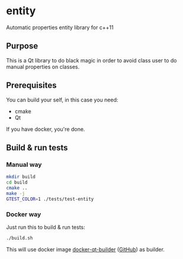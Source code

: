 # entity

Automatic properties entity library for c++11

## Purpose

This is a Qt library to do black magic in order to avoid class user to do
manual properties on classes.

## Prerequisites

You can build your self, in this case you need:

* cmake
* Qt

If you have docker, you're done.

## Build & run tests

### Manual way

```bash
mkdir build
cd build
cmake ..
make -j
GTEST_COLOR=1 ./tests/test-entity
```

### Docker way

Just run this to build & run tests:

```bash
./build.sh
```

This will use docker image
[docker-qt-builder](https://hub.docker.com/r/ociotec/docker-qt-builder/) ([GitHub](https://github.com/ociotec/docker-qt-builder))
as builder.
